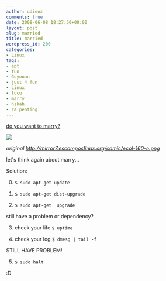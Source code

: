 ```yaml
---
author: udienz
comments: true
date: 2008-06-08 18:27:50+00:00
layout: post
slug: married
title: married
wordpress_id: 200
categories:
- Linux
tags:
- apt
- fun
- Guyonan
- just 4 fun
- Linux
- lucu
- marry
- nikah
- ra penting
---
```


[do you want to marry?](http://en.tiraecol.net/modules/comic/comic.php?content_id=88)

![](http://mirror7.escomposlinux.org/comic/ecol-160-e.png)

_original http://mirror7.escomposlinux.org/comic/ecol-160-e.png_

let's think again about marry...

Solution:

0. `$ sudo apt-get update`

1. `$ sudo apt-get dist-upgrade`

2.  `$ sudo apt-get  upgrade`

still have a problem or dependency?

3. check your life `$ uptime`

4. check your log `$ dmesg | tail -f`

STILL HAVE PROBLEM!

5. `$ sudo halt`

:D

